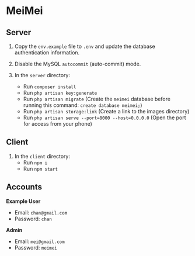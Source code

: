 # MeiMei

## Server

1. Copy the `env.example` file to `.env` and update the database authentication information.

2. Disable the MySQL `autocommit` (auto-commit) mode.

3. In the `server` directory:
   - Run `composer install`
   - Run `php artisan key:generate`
   - Run `php artisan migrate` (Create the `meimei` database before running this command: `create database meimei;`)
   - Run `php artisan storage:link` (Create a link to the images directory)
   - Run `php artisan serve --port=8000 --host=0.0.0.0` (Open the port for access from your phone)

## Client

1. In the `client` directory:
   - Run `npm i`
   - Run `npm start`

## Accounts

**Example User**
- Email: `chan@gmail.com`
- Password: `chan`

**Admin**
- Email: `mei@gmail.com`
- Password: `meimei`
